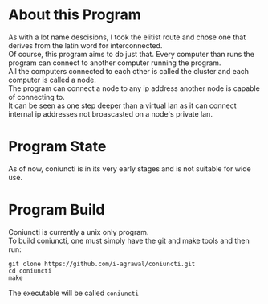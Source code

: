# About this Program

As with a lot name descisions, I took the elitist route and chose one that derives from the latin word for interconnected.  
Of course, this program aims to do just that. Every computer than runs the program can connect to another computer running the program.  
All the computers connected to each other is called the cluster and each computer is called a node.  
The program can connect a node to any ip address another node is capable of connecting to.  
It can be seen as one step deeper than a virtual lan as it can connect internal ip addresses not broascasted on a node's private lan.  

# Program State

As of now, coniuncti is in its very early stages and is not suitable for wide use.  

# Program Build

Coniuncti is currently a unix only program.  
To build coniuncti, one must simply have the git and make tools and then run:  
```
git clone https://github.com/i-agrawal/coniuncti.git
cd coniuncti
make
```
The executable will be called `coniuncti`
